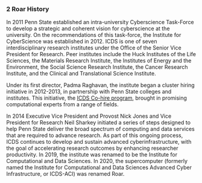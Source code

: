 ### 2 Roar History

In 2011 Penn State established an intra-university Cyberscience Task-Force to develop a strategic and coherent vision for cyberscience at the university. On the recommendations of this task-force, the Institute for CyberScience was established in 2012\. ICDS is one of seven interdisciplinary research institutes under the Office of the Senior Vice President for Research. Peer institutes include the Huck Institutes of the Life Sciences, the Materials Research Institute, the Institutes of Energy and the Environment, the Social Science Research Institute, the Cancer Research Institute, and the Clinical and Translational Science Institute.  

Under its first director, Padma Raghavan, the institute began a cluster hiring initiative in 2012-2013, in partnership with Penn State colleges and institutes. This initiative, the [ICDS Co-hire program](https://www.icds.psu.edu/about/icds-co-hires/), brought in promising computational experts from a range of fields.  

In 2014 Executive Vice President and Provost Nick Jones and Vice President for Research Neil Sharkey initiated a series of steps designed to help Penn State deliver the broad spectrum of computing and data services that are required to advance research. As part of this ongoing process, ICDS continues to develop and sustain advanced cyberinfrastructure, with the goal of accelerating research outcomes by enhancing researcher productivity. In 2019, the institute was renamed to be the Institute for Computational and Data Sciences. In 2020, the supercomputer (formerly named the Institute for Computational and Data Sciences Advanced Cyber Infrastructure, or ICDS-ACI) was renamed Roar.

